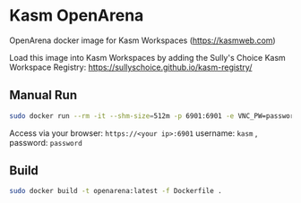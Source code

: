 # Kasm OpenArena
OpenArena docker image for Kasm Workspaces (https://kasmweb.com)

Load this image into Kasm Workspaces by adding the Sully's Choice Kasm Workspace Registry: https://sullyschoice.github.io/kasm-registry/

## Manual Run

```bash
sudo docker run --rm -it --shm-size=512m -p 6901:6901 -e VNC_PW=password ghcr.io/sullyschoice/kasm-openarena:latest
```

Access via your browser: `https://<your ip>:6901` username: `kasm` , password: `password`

## Build
```bash
sudo docker build -t openarena:latest -f Dockerfile .
```